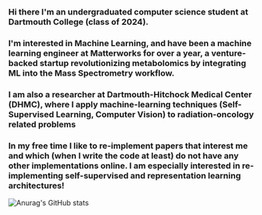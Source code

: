 ### Hi there I'm an undergraduated computer science student at Dartmouth College (class of 2024).
### I'm interested in Machine Learning, and have been a machine learning engineer at Matterworks for over a year, a venture-backed startup revolutionizing metabolomics by integrating ML into the Mass Spectrometry workflow.
### I am also a researcher at Dartmouth-Hitchock Medical Center (DHMC), where I apply machine-learning techniques (Self-Supervised Learning, Computer Vision) to radiation-oncology related problems
### In my free time I like to re-implement papers that interest me and which (when I write the code at least) do not have any other implementations online. I am especially interested in re-implementing self-supervised and representation learning architectures!
![Anurag's GitHub stats](https://github-readme-stats.vercel.app/api?username=gaasher&show_icons=true&theme=radical)
